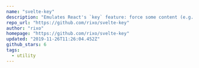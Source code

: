 ```yaml
---
name: "svelte-key"
description: "Emulates React's `key` feature: force some content (e.g. some component) to be recreated when the value of the key changes."
repo_url: "https://github.com/rixo/svelte-key"
author: "rixo"
homepage: "https://github.com/rixo/svelte-key"
updated: "2019-11-26T11:26:04.452Z"
github_stars: 6
tags: 
  - utility
---
```

